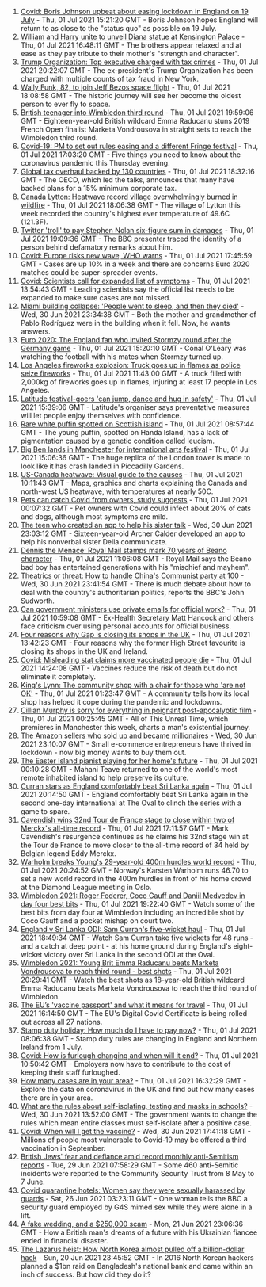 1. [Covid: Boris Johnson upbeat about easing lockdown in England on 19 July](https://www.bbc.co.uk/news/uk-57681216) - Thu, 01 Jul 2021 15:21:20 GMT - Boris Johnson hopes England will return to as close to the "status quo" as possible on 19 July.
2. [William and Harry unite to unveil Diana statue at Kensington Palace](https://www.bbc.co.uk/news/uk-57684597) - Thu, 01 Jul 2021 16:48:11 GMT - The brothers appear relaxed and at ease as they pay tribute to their mother's "strength and character".
3. [Trump Organization: Top executive charged with tax crimes](https://www.bbc.co.uk/news/business-57669976) - Thu, 01 Jul 2021 20:22:07 GMT - The ex-president's Trump Organization has been charged with multiple counts of tax fraud in New York.
4. [Wally Funk, 82, to join Jeff Bezos space flight](https://www.bbc.co.uk/news/world-us-canada-57686654) - Thu, 01 Jul 2021 18:08:58 GMT - The historic journey will see her become the oldest person to ever fly to space.
5. [British teenager into Wimbledon third round](https://www.bbc.co.uk/sport/tennis/57689514) - Thu, 01 Jul 2021 19:59:06 GMT - Eighteen-year-old British wildcard Emma Raducanu stuns 2019 French Open finalist Marketa Vondrousova in straight sets to reach the Wimbledon third round.
6. [Covid-19: PM to set out rules easing and a different Fringe festival](https://www.bbc.co.uk/news/uk-57686175) - Thu, 01 Jul 2021 17:03:20 GMT - Five things you need to know about the coronavirus pandemic this Thursday evening.
7. [Global tax overhaul backed by 130 countries](https://www.bbc.co.uk/news/business-57573380) - Thu, 01 Jul 2021 18:32:16 GMT - The OECD, which led the talks, announces that many have backed plans for a 15% minimum corporate tax.
8. [Canada Lytton: Heatwave record village overwhelmingly burned in wildfire](https://www.bbc.co.uk/news/world-us-canada-57678054) - Thu, 01 Jul 2021 18:06:38 GMT - The village of Lytton this week recorded the country's highest ever temperature of 49.6C (121.3F).
9. [Twitter 'troll' to pay Stephen Nolan six-figure sum in damages](https://www.bbc.co.uk/news/uk-northern-ireland-57684497) - Thu, 01 Jul 2021 19:09:36 GMT - The BBC presenter traced the identity of a person behind defamatory remarks about him.
10. [Covid: Europe risks new wave, WHO warns](https://www.bbc.co.uk/news/world-europe-57677178) - Thu, 01 Jul 2021 17:45:59 GMT - Cases are up 10% in a week and there are concerns Euro 2020 matches could be super-spreader events.
11. [Covid: Scientists call for expanded list of symptoms](https://www.bbc.co.uk/news/health-57681869) - Thu, 01 Jul 2021 13:54:43 GMT - Leading scientists say the official list needs to be expanded to make sure cases are not missed.
12. [Miami building collapse: 'People went to sleep, and then they died'](https://www.bbc.co.uk/news/world-us-canada-57674422) - Wed, 30 Jun 2021 23:34:38 GMT - Both the mother and grandmother of Pablo Rodríguez were in the building when it fell. Now, he wants answers.
13. [Euro 2020: The England fan who invited Stormzy round after the Germany game](https://www.bbc.co.uk/news/newsbeat-57684981) - Thu, 01 Jul 2021 15:20:10 GMT - Conal O'Leary was watching the football with his mates when Stormzy turned up.
14. [Los Angeles fireworks explosion: Truck goes up in flames as police seize fireworks](https://www.bbc.co.uk/news/world-us-canada-57682375) - Thu, 01 Jul 2021 11:43:00 GMT - A truck filled with 2,000kg of fireworks goes up in flames, injuring at least 17 people in Los Angeles.
15. [Latitude festival-goers 'can jump, dance and hug in safety'](https://www.bbc.co.uk/news/uk-england-suffolk-57678190) - Thu, 01 Jul 2021 15:39:06 GMT - Latitude's organiser says preventative measures will let people enjoy themselves with confidence.
16. [Rare white puffin spotted on Scottish island](https://www.bbc.co.uk/news/uk-scotland-highlands-islands-57678621) - Thu, 01 Jul 2021 08:57:44 GMT - The young puffin, spotted on Handa Island, has a lack of pigmentation caused by a genetic condition called leucism.
17. [Big Ben lands in Manchester for international arts festival](https://www.bbc.co.uk/news/uk-england-manchester-57683476) - Thu, 01 Jul 2021 15:06:36 GMT - The huge replica of the London tower is made to look like it has crash landed in Piccadilly Gardens.
18. [US-Canada heatwave: Visual guide to the causes](https://www.bbc.co.uk/news/world-us-canada-57665715) - Thu, 01 Jul 2021 10:11:43 GMT - Maps, graphics and charts explaining the Canada and north-west US heatwave, with temperatures at nearly 50C.
19. [Pets can catch Covid from owners, study suggests](https://www.bbc.co.uk/news/health-57666245) - Thu, 01 Jul 2021 00:07:32 GMT - Pet owners with Covid could infect about 20% of cats and dogs, although most symptoms are mild.
20. [The teen who created an app to help his sister talk](https://www.bbc.co.uk/news/disability-57515272) - Wed, 30 Jun 2021 23:03:12 GMT - Sixteen-year-old Archer Calder developed an app to help his nonverbal sister Della communicate.
21. [Dennis the Menace: Royal Mail stamps mark 70 years of Beano character](https://www.bbc.co.uk/news/uk-england-merseyside-57671019) - Thu, 01 Jul 2021 11:06:08 GMT - Royal Mail says the Beano bad boy has entertained generations with his "mischief and mayhem".
22. [Theatrics or threat: How to handle China's Communist party at 100](https://www.bbc.co.uk/news/world-asia-china-57666650) - Wed, 30 Jun 2021 23:41:54 GMT - There is much debate about how to deal with the country's authoritarian politics, reports the BBC's John Sudworth.
23. [Can government ministers use private emails for official work?](https://www.bbc.co.uk/news/uk-politics-57642791) - Thu, 01 Jul 2021 10:59:08 GMT - Ex-Health Secretary Matt Hancock and others face criticism over using personal accounts for official business.
24. [Four reasons why Gap is closing its shops in the UK](https://www.bbc.co.uk/news/business-57677156) - Thu, 01 Jul 2021 13:42:23 GMT - Four reasons why the former High Street favourite is closing its shops in the UK and Ireland.
25. [Covid: Misleading stat claims more vaccinated people die](https://www.bbc.co.uk/news/health-57610998) - Thu, 01 Jul 2021 14:24:08 GMT - Vaccines reduce the risk of death but do not eliminate it completely.
26. [King's Lynn: The community shop with a chair for those who 'are not OK'](https://www.bbc.co.uk/news/uk-england-norfolk-57496557) - Thu, 01 Jul 2021 01:23:47 GMT - A community tells how its local shop has helped it cope during the pandemic and lockdowns.
27. [Cillian Murphy is sorry for everything in poignant post-apocalyptic film](https://www.bbc.co.uk/news/entertainment-arts-57630571) - Thu, 01 Jul 2021 00:25:45 GMT - All of This Unreal Time, which premieres in Manchester this week, charts a man's existential journey.
28. [The Amazon sellers who sold up and became millionaires](https://www.bbc.co.uk/news/business-57433960) - Wed, 30 Jun 2021 23:10:07 GMT - Small e-commerce entrepreneurs have thrived in lockdown - now big money wants to buy them out.
29. [The Easter Island pianist playing for her home's future](https://www.bbc.co.uk/news/world-latin-america-57472134) - Thu, 01 Jul 2021 00:10:28 GMT - Mahani Teave returned to one of the world's most remote inhabited island to help preserve its culture.
30. [Curran stars as England comfortably beat Sri Lanka again](https://www.bbc.co.uk/sport/cricket/57668359) - Thu, 01 Jul 2021 20:14:50 GMT - England comfortably beat Sri Lanka again in the second one-day international at The Oval to clinch the series with a game to spare.
31. [Cavendish wins 32nd Tour de France stage to close within two of Merckx's all-time record](https://www.bbc.co.uk/sport/cycling/57686066) - Thu, 01 Jul 2021 17:11:57 GMT - Mark Cavendish's resurgence continues as he claims his 32nd stage win at the Tour de France to move closer to the all-time record of 34 held by Belgian legend Eddy Merckx.
32. [Warholm breaks Young's 29-year-old 400m hurdles world record](https://www.bbc.co.uk/sport/athletics/57689153) - Thu, 01 Jul 2021 20:24:52 GMT - Norway's Karsten Warholm runs 46.70 to set a new world record in the 400m hurdles in front of his home crowd at the Diamond League meeting in Oslo.
33. [Wimbledon 2021: Roger Federer, Coco Gauff and Daniil Medvedev in day four best bits](https://www.bbc.co.uk/sport/av/tennis/57686362) - Thu, 01 Jul 2021 19:22:40 GMT - Watch some of the best bits from day four at Wimbledon including an incredible shot by Coco Gauff and a pocket mishap on court two.
34. [England v Sri Lanka ODI: Sam Curran's five-wicket haul](https://www.bbc.co.uk/sport/av/cricket/57688302) - Thu, 01 Jul 2021 18:49:34 GMT - Watch Sam Curran take five wickets for 48 runs - and a catch at deep point - at his home ground during England's eight-wicket victory over Sri Lanka in the second ODI at the Oval.
35. [Wimbledon 2021: Young Brit Emma Raducanu beats Marketa Vondrousova to reach third round - best shots](https://www.bbc.co.uk/sport/av/tennis/57690135) - Thu, 01 Jul 2021 20:29:41 GMT - Watch the best shots as 18-year-old British wildcard Emma Raducanu beats Marketa Vondrousova to reach the third round of Wimbledon.
36. [The EU’s 'vaccine passport' and what it means for travel](https://www.bbc.co.uk/news/explainers-57665765) - Thu, 01 Jul 2021 16:14:50 GMT - The EU's Digital Covid Certificate is being rolled out across all 27 nations.
37. [Stamp duty holiday: How much do I have to pay now?](https://www.bbc.co.uk/news/business-53319433) - Thu, 01 Jul 2021 08:06:38 GMT - Stamp duty rules are changing in England and Northern Ireland from 1 July.
38. [Covid: How is furlough changing and when will it end?](https://www.bbc.co.uk/news/explainers-52135342) - Thu, 01 Jul 2021 10:50:42 GMT - Employers now have to contribute to the cost of keeping their staff furloughed.
39. [How many cases are in your area?](https://www.bbc.co.uk/news/uk-51768274) - Thu, 01 Jul 2021 16:32:29 GMT - Explore the data on coronavirus in the UK and find out how many cases there are in your area.
40. [What are the rules about self-isolating, testing and masks in schools?](https://www.bbc.co.uk/news/education-51643556) - Wed, 30 Jun 2021 13:52:00 GMT - The government wants to change the rules which mean entire classes must self-isolate after a positive case.
41. [Covid: When will I get the vaccine?](https://www.bbc.co.uk/news/health-55045639) - Wed, 30 Jun 2021 17:41:18 GMT - Millions of people most vulnerable to Covid-19 may be offered a third vaccination in September.
42. [British Jews' fear and defiance amid record monthly anti-Semitism reports](https://www.bbc.co.uk/news/uk-57339266) - Tue, 29 Jun 2021 07:58:29 GMT - Some 460 anti-Semitic incidents were reported to the Community Security Trust from 8 May to 7 June.
43. [Covid quarantine hotels: Women say they were sexually harassed by guards](https://www.bbc.co.uk/news/stories-57609164) - Sat, 26 Jun 2021 03:23:11 GMT - One woman tells the BBC a security guard employed by G4S mimed sex while they were alone in a lift.
44. [A fake wedding, and a $250,000 scam](https://www.bbc.co.uk/news/world-europe-57358241) - Mon, 21 Jun 2021 23:06:36 GMT - How a British man's dreams of a future with his Ukrainian fiancee ended in financial disaster.
45. [The Lazarus heist: How North Korea almost pulled off a billion-dollar hack](https://www.bbc.co.uk/news/stories-57520169) - Sun, 20 Jun 2021 23:45:52 GMT - In 2016 North Korean hackers planned a $1bn raid on Bangladesh's national bank and came within an inch of success. But how did they do it?

